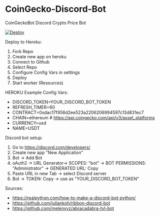 # CoinGecko-Discord-Bot
CoinGeckoBot Discord Crypto Price Bot


[![Deploy](https://www.herokucdn.com/deploy/button.svg)](https://github.com/JingzhiYAN/CoinGecko-Discord-Bot)



Deploy to Heroku:

1. Fork Repo
2. Create new app on heroku
3. Connect to Github
4. Select Repo
5. Configure Config Vars in settings
6. Deploy
7. Start worker (Resources)


HEROKU Example Config Vars:

- DISCORD_TOKEN=YOUR_DISCORD_BOT_TOKEN
- REFRESH_TIMER=60
- CONTRACT=0xdac17f958d2ee523a2206206994597c13d831ec7
- CHAIN=ethereum # https://api.coingecko.com/api/v3/asset_platforms
- CURRENCY=usd
- NAME=USDT

Discord bot setup:
1. Go to https://discord.com/developers/
2. Create new app "New Application"
3. Bot -> Add Bot
4. oAuth2 -> URL Generator-> SCOPES: "bot" -> BOT PERMISSIONS: "Administrator" -> GENERATED URL: Copy
5. Paste URL in new Tab -> select Discord server
6. Bot -> TOKEN: Copy -> use as "YOUR_DISCORD_BOT_TOKEN"
 





Sources:
- https://realpython.com/how-to-make-a-discord-bot-python/
- https://github.com/juliankoh/ribbon-discord-bot
- https://github.com/melenxyz/abracadabra-tvl-bot
